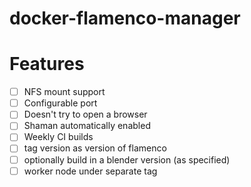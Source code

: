 # docker-flamenco-manager

# Features

- [ ] NFS mount support
- [ ] Configurable port
- [ ] Doesn't try to open a browser
- [ ] Shaman automatically enabled
- [ ] Weekly CI builds
- [ ] tag version as version of flamenco
- [ ] optionally build in a blender version (as specified)
- [ ] worker node under separate tag
